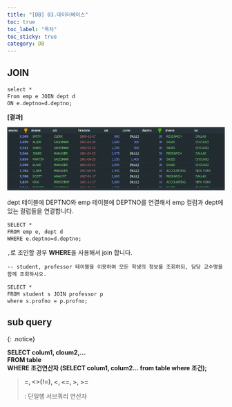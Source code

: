```yaml
---
title: "[DB] 03.데이터베이스"
toc: true
toc_label: "목차"
toc_sticky: true
category: DB
---
```


## JOIN

```mysql
select *
From emp e JOIN dept d
ON e.deptno=d.deptno;
```

**[결과]**

<img src="../../../images/2024-02-19-데이터베이스3/image-20240219190501668.png" alt="image-20240219190501668" style="zoom:80%;" />

dept 테이블에 DEPTNO와 emp 테이블에 DEPTNO를 연결해서  emp 컬럼과 dept에 있는 컬럼들을 연결합니다.

```mysql
SELECT *
FROM emp e, dept d
WHERE e.deptno=d.deptno;
```

` , `로 조인할 경우 **WHERE**을 사용해서 join 합니다.



`-- student, professor 테이블을 이용하여 모든 학생의 정보를 조회하되, 담당 교수명을 함께 조회하시오.`

```mysql
SELECT *
FROM student s JOIN professor p
where s.profno = p.profno;
```

## sub query

{: .notice}

**SELECT colum1, cloum2,...<br/>FROM table<br/>WHERE 조건연산자 (SELECT colum1, colum2... from table where 조건);**



> **=, <>(!=), <, <=, >, >=**
>
> : 단일행 서브쿼리 연산자